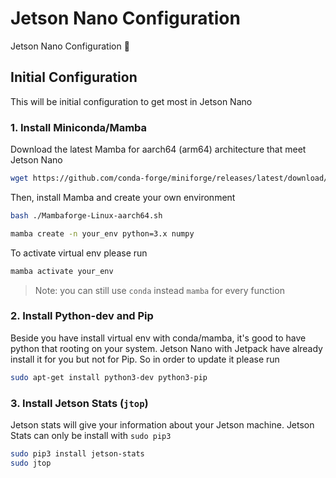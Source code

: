 # Jetson Nano Configuration
Jetson Nano Configuration 🚀

## Initial Configuration
This will be initial configuration to get most in Jetson Nano
### 1. Install Miniconda/Mamba
Download the latest Mamba for aarch64 (arm64) architecture that meet Jetson Nano
```bash
wget https://github.com/conda-forge/miniforge/releases/latest/download/Mambaforge-Linux-aarch64.sh
```
Then, install Mamba and create your own environment
```bash
bash ./Mambaforge-Linux-aarch64.sh
```
```bash
mamba create -n your_env python=3.x numpy
```
To activate virtual env please run
```bash
mamba activate your_env
```
> Note: you can still use `conda` instead `mamba` for every function
### 2. Install Python-dev and Pip
Beside you have install virtual env with conda/mamba, it's good to have python that rooting on your system. Jetson Nano with Jetpack have already install it for you but not for Pip. So in order to update it please run
```bash
sudo apt-get install python3-dev python3-pip
```

### 3. Install Jetson Stats (`jtop`)
Jetson stats will give your information about your Jetson machine. Jetson Stats can only be install with `sudo pip3`
```bash
sudo pip3 install jetson-stats
sudo jtop
```
